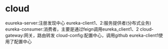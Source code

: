 # cloud
euureka-server:注册发现中心
eureka-client1、2:服务提供者(分布式业务)
eureka-consumer:消费者，主要是通过feign调用eureka_client1、2
cloud-gateway:网关，路由转发
cloud-config:配置中心，调用github
eureka-client1使用了配置中心
